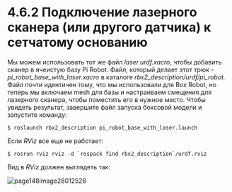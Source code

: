 # 4.6.2 Подключение лазерного сканера \(или другого датчика\) к сетчатому основанию

Мы можем использовать тот же файл _laser.urdf.xacro_, чтобы добавить сканер в ячеистую базу Pi Robot. Файл, который делает этот трюк - _pi\_robot\_base\_with\_laser.xacro_ в каталоге _rbx2\_description/urdf/pi\_robot._ Файл почти идентичен тому, что мы использовали для Box Robot, но теперь мы включаем mesh для базы и настраиваем смещения для лазерного сканера, чтобы поместить его в нужное место. Чтобы увидеть результат, завершите файл запуска боксовой модели и запустите команду:

```text
$ roslaunch rbx2_description pi_robot_base_with_laser.launch
```

Если _RViz_ все еще не работает:

```text
$ rosrun rviz rviz -d `rospack find rbx2_description`/urdf.rviz
```

Вид в _RViz_ должен выглядеть так:

![page148image28012528](blob:https://app.gitbook.com/f85515f1-b386-45f8-9008-8adeda75e4ba)




